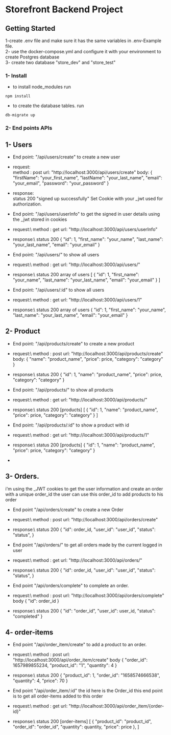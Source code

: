 # Storefront Backend Project

## Getting Started
1-create .env file and make sure it has the same variables in .env-Example file.\
2- use the docker-compose.yml and configure it with your environment to create Postgres database\
3- create two database "store_dev" and "store_test"

### 1- Install 
- to install node_modules
run
```
npm install
```

-  to create the database tables.
run 
```
db-migrate up
```


### 2- End points APIs
## 1- Users
- End point: "/api/users/create"  to create a new user 

- request:\
method : post
url: "http://localhost:3000/api/users/create"
body:
{
    "firstName": "your_first_name",
    "lastName": "your_last_name",
    "email": "your_email",
    "password": "your_password"
}
- response:\
status 200 "signed up successfully"
Set Cookie with your _jwt used for authorization. 

- End point: "/api/users/userInfo"  to get the signed in user details
using the _jwt stored in cookies

- request:\ 
method : get
url: "http://localhost:3000/api/users/userInfo"

- response:\ 
status 200 
{
    "id": 1,
    "first_name": "your_name",
    "last_name": "your_last_name",
    "email": "your_email"
}

- End point: "/api/users/"  to show all users

- request:\ 
method : get
url: "http://localhost:3000/api/users/"

- response:\ 
status 200 array of users
[
    {
        "id": 1,
        "first_name": "your_name",
        "last_name": "your_last_name",
        "email": "your_email"
    }
]


- End point: "/api/users/:id"  to show all users

- request:\ 
method : get
url: "http://localhost:3000/api/users/1"

- response:\ 
status 200 array of users
{
    "id": 1,
    "first_name": "your_name",
    "last_name": "your_last_name",
    "email": "your_email"
}








## 2- Product
- End point: "/api/products/create"  to create a new product 

- request:\ 
method : post
url: "http://localhost:3000/api/products/create"
body:
{
    "name": "product_name",
    "price": price,
    "category": "category"
}
- response:\ 
status 200 
{
    "id": 1,
    "name": "product_name",
    "price": price,
    "category": "category"
}


- End point: "/api/products/"  to show all products

- request:\ 
method : get
url: "http://localhost:3000/api/products/"

- response:\ 
status 200 [products]
[
    {
        "id": 1,
        "name": "product_name",
        "price": price,
        "category": "category"
    }
]

- End point: "/api/products/:id"  to show a product with id

- request:\ 
method : get
url: "http://localhost:3000/api/products/1"

- response:\ 
status 200 [products]
{
    "id": 1,
    "name": "product_name",
    "price": price,
    "category": "category"
}

-


## 3- Orders.
i'm using the _JWT cookies to get the user information and create an order with a unique order_id
the user can use this order_id to add products to his order

- End point "/api/orders/create" to create a new Order
- request:\ 
method : post
url: "http://localhost:3000/api/orders/create"

- response:\ 
status 200 
{
    "id": order_id,
    "user_id": "user_id",
    "status": "status",
}

- End point "/api/orders/" to get all orders made by the current logged in user
- request:\ 
method : get
url: "http://localhost:3000/api/orders/"

- response:\ 
status 200 
{
    "id": order_id,
    "user_id": "user_id",
    "status": "status",
}


- End point "/api/orders/complete" to complete an order.
- request:\ 
method : post
url: "http://localhost:3000/api/orders/complete"
body
{
    "id": order_id
}
- response:\ 
status 200 
{
    "id": "order_id",
    "user_id": user_id,
    "status": "completed"
}


## 4- order-items

- End point "/api/order_item/create" to add a product to an order.
- request:\ 
method : post
url: "http://localhost:3000/api/order_item/create"
body
{
    "order_id": 1657989855234,
    "product_id": "1",
    "quantity": 4
}

- response:\ 
status 200 
{
    "product_id": 1,
    "order_id": "1658574666538",
    "quantity": 4,
    "price": 70
}

- End point "/api/order_item/:id" 
the id here is the Order_id
this end point is to get all order-items added to this order
- request:\ 
method : get
url: "http://localhost:3000/api/order_item/{order-id}"

- response:\ 
status 200 [order-items]
[
    {
        "product_id": "product_id",
        "order_id": "order_id",
        "quantity": quantity,
        "price": price
    },
]

